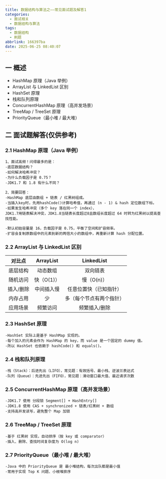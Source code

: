 ```yaml
---
title: 数据结构与算法之——常见面试题及解答1
categories:
  - 面试相关
  - 数据结构与算法
tags:
  - 数据结构
  - 刷题
abbrlink: 166397ba
date: 2025-06-25 08:40:07
---
```

## 一 概述

* HashMap 原理（Java 举例）
* ArrayList 与 LinkedList 区别
* HashSet 原理
* 栈和队列原理
* ConcurrentHashMap 原理（高并发场景）<!--more-->
* TreeMap / TreeSet 原理
* PriorityQueue（最小堆 / 最大堆）

## 二 面试题解答(仅供参考)

### 2.1 HashMap 原理（Java 举例）

```
1、面试高频！问得最多的是：
-底层数据结构？
-如何解决哈希冲突？
-为什么负载因子是 0.75？
-JDK1.7 和 1.8 有什么不同？

2、简要回答：
-HashMap 底层由数组 + 链表 / 红黑树组成。
-当插入key时，先用hashCode()计算哈希值，再通过 (n - 1) & hash 定位数组下标。
-如果发生哈希冲突（多个 key 落在同一个 index），
JDK1.7用链表解决冲突，JDK1.8当链表长度超过8且数组长度超过 64 时转为红黑树以提高查找性能。

-默认初始容量是 16，负载因子是 0.75，平衡了空间和扩容频率。
-扩容会复制原数组中的元素到新的两倍大小的数组中，再重新计算 hash 分配位置。
```

### 2.2 ArrayList 与 LinkedList 区别

|  对比点   | ArrayList  |        LinkedList        |
| :-------: | :--------: | :----------------------: |
| 底层结构  |  动态数组  |         双向链表         |
| 随机访问  | 快（O(1)） |        慢（O(n)）        |
| 插入/删除 | 中间插入慢 |  任意位置快（已知指针）  |
| 内存占用  |     少     | 多（每个节点有两个指针） |
| 应用场景  |  频繁访问  |      频繁插入/删除       |

### 2.3 HashSet 原理

```
-HashSet 实际上是基于 HashMap 实现的。
-每个加入的元素会作为 HashMap 的 key，而 value 是一个固定的 dummy 值。
-所以 HashSet 也依赖于 hashCode() 和 equals()。
```

### 2.4 栈和队列原理

```
-栈（Stack）：后进先出（LIFO），常见题：有效括号、最小栈、逆波兰表达式
-队列（Queue）：先进先出（FIFO），常见题：滑动窗口最大值、最近请求次数
```

### 2.5 ConcurrentHashMap 原理（高并发场景）

```
-JDK1.7 使用 分段锁 Segment[] + HashEntry[]
-JDK1.8 使用 CAS + synchronized + 链表/红黑树 + 数组
-支持高并发读写，避免整个 Map 加锁
```

### 2.6 TreeMap / TreeSet 原理

```
-基于 红黑树 实现，自动排序（按 key 或 comparator）
-插入、删除、查找时间复杂度为 O(log n)
```

### 2.7 PriorityQueue（最小堆 / 最大堆）

```
-Java 中的 PriorityQueue 是 最小堆结构，每次出队都是最小值
-常用于实现 Top K 问题、小根堆排序
```

